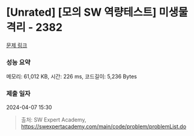 # [Unrated] [모의 SW 역량테스트] 미생물 격리 - 2382 

[문제 링크](https://swexpertacademy.com/main/code/problem/problemDetail.do?contestProbId=AV597vbqAH0DFAVl) 

### 성능 요약

메모리: 61,012 KB, 시간: 226 ms, 코드길이: 5,236 Bytes

### 제출 일자

2024-04-07 15:30



> 출처: SW Expert Academy, https://swexpertacademy.com/main/code/problem/problemList.do
